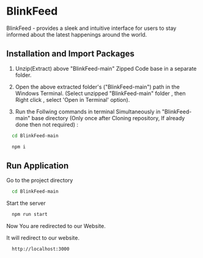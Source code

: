 
# BlinkFeed

 BlinkFeed - provides a sleek and intuitive interface for users to stay informed about the latest happenings around the world.


## Installation and Import Packages

1. Unzip(Extract) above "BlinkFeed-main" Zipped Code base in a separate folder.
2. Open the above extracted folder's ("BlinkFeed-main") path in the Windows Terminal. (Select unzipped "BlinkFeed-main" folder , then Right click , select 'Open in Terminal' option).

3. Run the Follwing commands in terminal Simultaneously in       "BlinkFeed-main" base directory (Only once after Cloning repository, If already done then not required) :
```bash
  cd BlinkFeed-main
```
```bash
  npm i
```




## Run Application

Go to the project directory

```bash
  cd BlinkFeed-main
```

Start the server

```bash
  npm run start
```

Now You are redirected to our Website.


It will redirect to our website.
```bash
  http://localhost:3000
```

